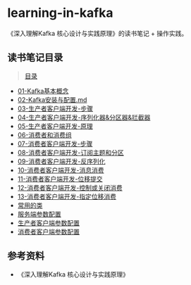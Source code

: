 # learning-in-kafka
《深入理解Kafka 核心设计与实践原理》的读书笔记 + 操作实践。

## 读书笔记目录

> [目录](doc)

- [01-Kafka基本概念](doc/01-Kafka基本概念.md)
- [02-Kafka安装与配置.md](doc/02-Kafka安装与配置.md)
- [03-生产者客户端开发-步骤](doc/03-生产者客户端开发-步骤.md)
- [04-生产者客户端开发-序列化器&分区器&拦截器](doc/04-生产者客户端开发-序列化器&分区器&拦截器.md)
- [05-生产者客户端开发-原理](doc/05-生产者客户端开发-原理.md)
- [06-消费者和消费组](doc/06-消费者和消费组.md)
- [07-消费者客户端开发-步骤](doc/07-消费者客户端开发-步骤.md)
- [08-消费者客户端开发-订阅主题和分区](doc/08-消费者客户端开发-订阅主题和分区.md)
- [09-消费者客户端开发-反序列化](doc/09-消费者客户端开发-反序列化.md)
- [10-消费者客户端开发-消息消费](doc/10-消费者客户端开发-消息消费.md)
- [11-消费者客户端开发-位移提交](doc/11-消费者客户端开发-位移提交.md)
- [12-消费者客户端开发-控制或关闭消费](doc/12-消费者客户端开发-控制或关闭消费.md)
- [13-消费者客户端开发-指定位移消费](doc/13-消费者客户端开发-指定位移消费.md)
- [常用的类](doc/常用的类.md)
- [服务端参数配置](doc/服务端参数配置.md)
- [生产者客户端参数配置](doc/生产者客户端参数配置.md)
- [消费者客户端参数配置](doc/消费者客户端参数配置.md)



## 参考资料

- 《深入理解Kafka 核心设计与实践原理》
